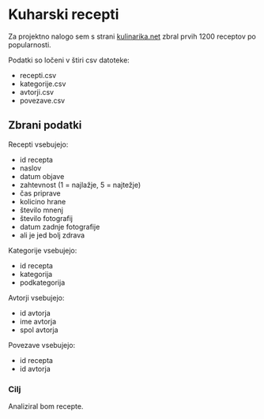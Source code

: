 # Kuharski recepti

Za projektno nalogo sem s strani [kulinarika.net](https://www.kulinarika.net) zbral prvih 1200 receptov po popularnosti.

Podatki so ločeni v štiri csv datoteke:
* recepti.csv
* kategorije.csv
* avtorji.csv
* povezave.csv

## Zbrani podatki
Recepti vsebujejo:
* id recepta
* naslov
* datum objave
* zahtevnost (1 = najlažje, 5 = najtežje)
* čas priprave
* kolicino hrane
* število mnenj
* število fotografij
* datum zadnje fotografije
* ali je jed bolj zdrava

Kategorije vsebujejo:
* id recepta
* kategorija
* podkategorija

Avtorji vsebujejo:
* id avtorja
* ime avtorja
* spol avtorja

Povezave vsebujejo:
* id recepta
* id avtorja

### Cilj
Analiziral bom recepte.